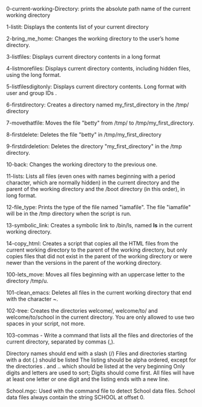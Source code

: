 0-current-working-Directory: prints the absolute path name of the current working directory

1-listit: Displays the contents list of your current directory

2-bring_me_home: Changes the working directory to the user’s home directory.

3-listfiles: Displays current directory contents in a long format

4-listmorefiles: Displays current directory contents, including hidden files, using the long format.

5-listfilesdigitonly: Displays current directory contents. Long format with user and group IDs .

6-firstdirectory: Creates a directory named my_first_directory in the /tmp/ directory

7-movethatfile: Moves the file "betty" from /tmp/ to /tmp/my_first_directory.

8-firstdelete: Deletes the file "betty" in /tmp/my_first_directory

9-firstdirdeletion: Deletes the directory "my_first_directory" in the /tmp directory.

10-back: Changes the working directory to the previous one.

11-lists: Lists all files (even ones with names beginning with a period character, which are normally hidden) in the current directory and the parent of the working directory and the /boot directory (in this order), in long format.

12-file_type: Prints the type of the file named "iamafile". The file "iamafile" will be in the /tmp directory when the script is run.

13-symbolic_link: Creates a symbolic link to /bin/ls, named __ls__ in the current working directory.

14-copy_html: Creates a script that copies all the HTML files from the current working directory to the parent of the working directory, but only copies files that did not exist in the parent of the working directory or were newer than the versions in the parent of the working directory.

100-lets_move: Moves all files beginning with an uppercase letter to the directory /tmp/u.

101-clean_emacs: Deletes all files in the current working directory that end with the character ~.

102-tree: Creates the directories welcome/, welcome/to/ and welcome/to/school in the current directory. You are only allowed to use two spaces in your script, not more.

103-commas - Write a command that lists all the files and directories of the current directory, separated by commas (,).

Directory names should end with a slash (/) Files and directories starting with a dot (.) should be listed The listing should be alpha ordered, except for the directories . and .. which should be listed at the very beginning Only digits and letters are used to sort; Digits should come first. All files will have at least one letter or one digit and the listing ends with a new line.

School.mgc: Used with the command file to detect School data files. School data files always contain the string SCHOOL at offset 0.



